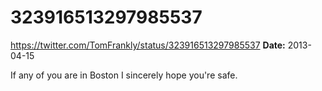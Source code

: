 # 323916513297985537
https://twitter.com/TomFrankly/status/323916513297985537
**Date:** 2013-04-15

If any of you are in Boston I sincerely hope you're safe.
